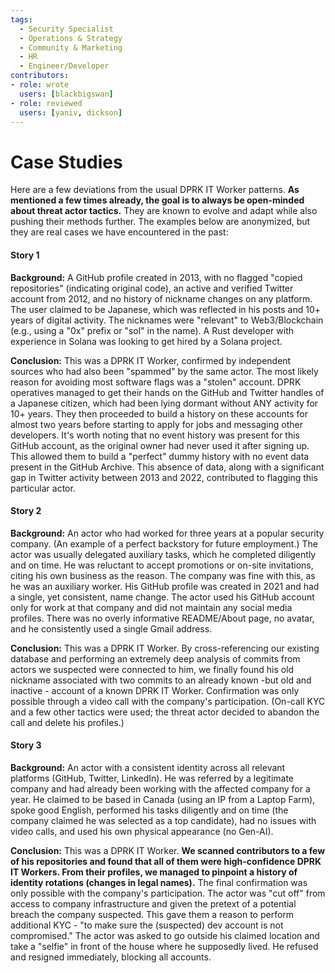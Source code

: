 ```yaml
---
tags:
  - Security Specialist
  - Operations & Strategy
  - Community & Marketing
  - HR
  - Engineer/Developer
contributors:
- role: wrote
  users: [blackbigswan]
- role: reviewed
  users: [yaniv, dickson]
---
```


# Case Studies

Here are a few deviations from the usual DPRK IT Worker patterns. **As mentioned a few times already, the goal is to always be open-minded about threat actor tactics.** They are known to evolve and adapt while also pushing their methods further. The examples below are anonymized, but they are real cases we have encountered in the past:

#### Story 1

**Background:** A GitHub profile created in 2013, with no flagged "copied repositories" (indicating original code), an active and verified Twitter account from 2012, and no history of nickname changes on any platform. The user claimed to be Japanese, which was reflected in his posts and 10+ years of digital activity. The nicknames were "relevant" to Web3/Blockchain (e.g., using a "0x" prefix or "sol" in the name). A Rust developer with experience in Solana was looking to get hired by a Solana project.

**Conclusion:** This was a DPRK IT Worker, confirmed by independent sources who had also been "spammed" by the same actor. The most likely reason for avoiding most software flags was a "stolen" account. DPRK operatives managed to get their hands on the GitHub and Twitter handles of a Japanese citizen, which had been lying dormant without ANY activity for 10+ years. They then proceeded to build a history on these accounts for almost two years before starting to apply for jobs and messaging other developers. It's worth noting that no event history was present for this GitHub account, as the original owner had never used it after signing up. This allowed them to build a "perfect" dummy history with no event data present in the GitHub Archive. This absence of data, along with a significant gap in Twitter activity between 2013 and 2022, contributed to flagging this particular actor.

#### Story 2

**Background:** An actor who had worked for three years at a popular security company. (An example of a perfect backstory for future employment.) The actor was usually delegated auxiliary tasks, which he completed diligently and on time. He was reluctant to accept promotions or on-site invitations, citing his own business as the reason. The company was fine with this, as he was an auxiliary worker. His GitHub profile was created in 2021 and had a single, yet consistent, name change. The actor used his GitHub account only for work at that company and did not maintain any social media profiles. There was no overly informative README/About page, no avatar, and he consistently used a single Gmail address.

**Conclusion:** This was a DPRK IT Worker. By cross-referencing our existing database and performing an extremely deep analysis of commits from actors we suspected were connected to him, we finally found his old nickname associated with two commits to an already known -but old and inactive - account of a known DPRK IT Worker. Confirmation was only possible through a video call with the company's participation. (On-call KYC and a few other tactics were used; the threat actor decided to abandon the call and delete his profiles.)

#### Story 3

**Background:** An actor with a consistent identity across all relevant platforms (GitHub, Twitter, LinkedIn). He was referred by a legitimate company and had already been working with the affected company for a year. He claimed to be based in Canada (using an IP from a Laptop Farm), spoke good English, performed his tasks diligently and on time (the company claimed he was selected as a top candidate), had no issues with video calls, and used his own physical appearance (no Gen-AI).

**Conclusion:** This was a DPRK IT Worker. **We scanned contributors to a few of his repositories and found that all of them were high-confidence DPRK IT Workers. From their profiles, we managed to pinpoint a history of identity rotations (changes in legal names).** The final confirmation was only possible with the company's participation. The actor was "cut off" from access to company infrastructure and given the pretext of a potential breach the company suspected. This gave them a reason to perform additional KYC - "to make sure the (suspected) dev account is not compromised." The actor was asked to go outside his claimed location and take a "selfie" in front of the house where he supposedly lived. He refused and resigned immediately, blocking all accounts.